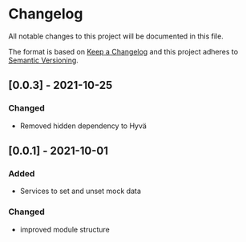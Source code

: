 # Changelog
All notable changes to this project will be documented in this file.

The format is based on [Keep a Changelog](http://keepachangelog.com/en/1.0.0/)
and this project adheres to [Semantic Versioning](http://semver.org/spec/v2.0.0.html).

## [0.0.3] - 2021-10-25
### Changed
- Removed hidden dependency to Hyvä
## [0.0.1] - 2021-10-01
### Added
- Services to set and unset mock data
### Changed
- improved module structure
